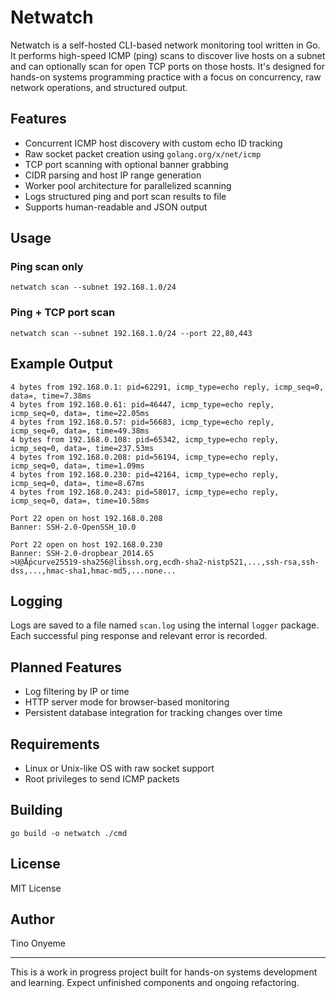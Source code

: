 # Netwatch

Netwatch is a self-hosted CLI-based network monitoring tool written in Go. It performs high-speed ICMP (ping) scans to discover live hosts on a subnet and can optionally scan for open TCP ports on those hosts. It's designed for hands-on systems programming practice with a focus on concurrency, raw network operations, and structured output.

## Features

- Concurrent ICMP host discovery with custom echo ID tracking  
- Raw socket packet creation using `golang.org/x/net/icmp`  
- TCP port scanning with optional banner grabbing  
- CIDR parsing and host IP range generation  
- Worker pool architecture for parallelized scanning  
- Logs structured ping and port scan results to file  
- Supports human-readable and JSON output  

## Usage

### Ping scan only

```
netwatch scan --subnet 192.168.1.0/24
```

### Ping + TCP port scan

```
netwatch scan --subnet 192.168.1.0/24 --port 22,80,443
```

## Example Output

```
4 bytes from 192.168.0.1: pid=62291, icmp_type=echo reply, icmp_seq=0, data=, time=7.38ms  
4 bytes from 192.168.0.61: pid=46447, icmp_type=echo reply, icmp_seq=0, data=, time=22.05ms  
4 bytes from 192.168.0.57: pid=56683, icmp_type=echo reply, icmp_seq=0, data=, time=49.38ms  
4 bytes from 192.168.0.108: pid=65342, icmp_type=echo reply, icmp_seq=0, data=, time=237.53ms  
4 bytes from 192.168.0.208: pid=56194, icmp_type=echo reply, icmp_seq=0, data=, time=1.09ms  
4 bytes from 192.168.0.230: pid=42164, icmp_type=echo reply, icmp_seq=0, data=, time=8.67ms  
4 bytes from 192.168.0.243: pid=58017, icmp_type=echo reply, icmp_seq=0, data=, time=10.58ms  

Port 22 open on host 192.168.0.208  
Banner: SSH-2.0-OpenSSH_10.0

Port 22 open on host 192.168.0.230  
Banner: SSH-2.0-dropbear_2014.65
>U@Ǻpcurve25519-sha256@libssh.org,ecdh-sha2-nistp521,...,ssh-rsa,ssh-dss,...,hmac-sha1,hmac-md5,...none...
```

## Logging

Logs are saved to a file named `scan.log` using the internal `logger` package. Each successful ping response and relevant error is recorded.

## Planned Features

- Log filtering by IP or time  
- HTTP server mode for browser-based monitoring  
- Persistent database integration for tracking changes over time  

## Requirements

- Linux or Unix-like OS with raw socket support  
- Root privileges to send ICMP packets  

## Building

```
go build -o netwatch ./cmd
```

## License

MIT License

## Author

Tino Onyeme

---

This is a work in progress project built for hands-on systems development and learning. Expect unfinished components and ongoing refactoring.
